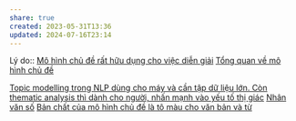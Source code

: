 ```yaml
---
share: true
created: 2023-05-31T13:36
updated: 2024-07-16T23:14
---
```

Lý do:: [Mô hình chủ đề rất hữu dụng cho việc diễn giải](./M%C3%B4%20h%C3%ACnh%20ch%E1%BB%A7%20%C4%91%E1%BB%81%20r%E1%BA%A5t%20h%E1%BB%AFu%20d%E1%BB%A5ng%20cho%20vi%E1%BB%87c%20di%E1%BB%85n%20gi%E1%BA%A3i.md)
[Tổng quan về mô hình chủ đề](../T%E1%BB%95ng%20quan%20v%E1%BB%81%20m%C3%B4%20h%C3%ACnh%20ch%E1%BB%A7%20%C4%91%E1%BB%81.md)

[Topic modelling trong NLP dùng cho máy và cần tập dữ liệu lớn. Còn thematic analysis thì dành cho người, nhấn mạnh vào yếu tố thị giác](../../../../Nh%C3%A2n%20h%E1%BB%8Dc/Topic%20modelling%20trong%20NLP%20d%C3%B9ng%20cho%20m%C3%A1y%20v%C3%A0%20c%E1%BA%A7n%20t%E1%BA%ADp%20d%E1%BB%AF%20li%E1%BB%87u%20l%E1%BB%9Bn.%20C%C3%B2n%20thematic%20analysis%20th%C3%AC%20d%C3%A0nh%20cho%20ng%C6%B0%E1%BB%9Di,%20nh%E1%BA%A5n%20m%E1%BA%A1nh%20v%C3%A0o%20y%E1%BA%BFu%20t%E1%BB%91%20th%E1%BB%8B%20gi%C3%A1c.md)
[Nhân văn số](../../../../../%F0%9F%93%9CT%C3%A0i%20nguy%C3%AAn/L%C4%A9nh%20v%E1%BB%B1c/Nh%C3%A2n%20v%C4%83n%20s%E1%BB%91.md)
[Bản chất của mô hình chủ đề là tô màu cho văn bản và từ](./B%E1%BA%A3n%20ch%E1%BA%A5t%20c%E1%BB%A7a%20m%C3%B4%20h%C3%ACnh%20ch%E1%BB%A7%20%C4%91%E1%BB%81%20l%C3%A0%20t%C3%B4%20m%C3%A0u%20cho%20v%C4%83n%20b%E1%BA%A3n%20v%C3%A0%20t%E1%BB%AB.md)
